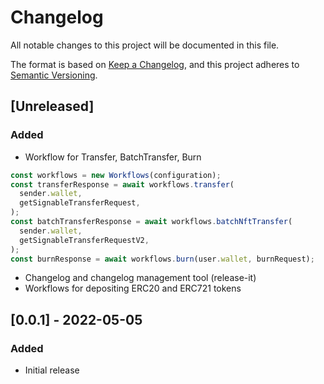 # Changelog

All notable changes to this project will be documented in this file.

The format is based on [Keep a Changelog](https://keepachangelog.com/en/1.0.0/),
and this project adheres to [Semantic Versioning](https://semver.org/spec/v2.0.0.html).

## [Unreleased]

### Added

- Workflow for Transfer, BatchTransfer, Burn

```ts
const workflows = new Workflows(configuration);
const transferResponse = await workflows.transfer(
  sender.wallet,
  getSignableTransferRequest,
);
const batchTransferResponse = await workflows.batchNftTransfer(
  sender.wallet,
  getSignableTransferRequestV2,
);
const burnResponse = await workflows.burn(user.wallet, burnRequest);
```

- Changelog and changelog management tool (release-it)
- Workflows for depositing ERC20 and ERC721 tokens

## [0.0.1] - 2022-05-05

### Added

- Initial release
